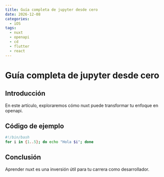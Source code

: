 ```yaml
---
title: Guía completa de jupyter desde cero
date: 2026-12-08
categories:
  - iOS
tags:
  - nuxt
  - openapi
  - cd
  - flutter
  - react
---
```


# Guía completa de jupyter desde cero

## Introducción

En este artículo, exploraremos cómo nuxt puede transformar tu enfoque en openapi.

## Código de ejemplo

```bash
#!/bin/bash
for i in {1..5}; do echo "Hola $i"; done
```

## Conclusión

Aprender nuxt es una inversión útil para tu carrera como desarrollador.